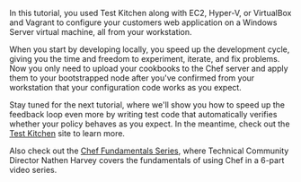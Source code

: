 In this tutorial, you used Test Kitchen along with EC2, Hyper-V, or VirtualBox and Vagrant to configure your customers web application on a Windows Server virtual machine, all from your workstation.

When you start by developing locally, you speed up the development cycle, giving you the time and freedom to experiment, iterate, and fix problems. Now you only need to upload your cookbooks to the Chef server and apply them to your bootstrapped node after you've confirmed from your workstation that your configuration code works as you expect.

Stay tuned for the next tutorial, where we'll show you how to speed up the feedback loop even more by writing test code that automatically verifies whether your policy behaves as you expect. In the meantime, check out the [Test Kitchen](http://kitchen.ci) site to learn more.

Also check out the [Chef Fundamentals Series](/fundamentals-series/), where Technical Community Director Nathen Harvey covers the fundamentals of using Chef in a 6-part video series.
